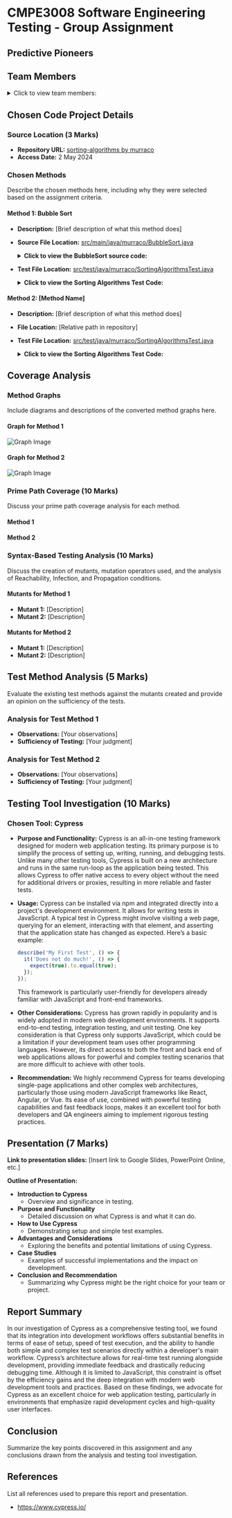 # CMPE3008 Software Engineering Testing - Group Assignment

## **Predictive Pioneers**

## Team Members

<details>
  <summary>Click to view team members:</summary>
  <p><p>Member 1: Elizaveta Rassell, 17904982</p>
  <p>Member 2: Mitchell Pontague, 19126924</p>
  <p>Member 3: Ryan Mackintosh, 21171466</p></p>
</details>

## Chosen Code Project Details

### Source Location (3 Marks)

- **Repository URL:** [sorting-algorithms by murraco](https://github.com/murraco/sorting-algorithms)
- **Access Date:** 2 May 2024

### Chosen Methods

Describe the chosen methods here, including why they were selected based on the assignment criteria.

#### Method 1: Bubble Sort

- **Description:** [Brief description of what this method does]
- **Source File Location:** [src/main/java/murraco/BubbleSort.java](https://github.com/murraco/sorting-algorithms/blob/master/src/main/java/murraco/BubbleSort.java)

    <details>
    <summary><strong>Click to view the BubbleSort source code:</strong></summary>

    ```java
    package murraco;

    public class BubbleSort {

    // Time complexity: average O(n^2) and best O(n) - Space complexity: O(1)
    public static <T extends Comparable<T>> void bubbleSort(T[] arr) {
        for (int i = 0; i < arr.length - 1; i++) {
        for (int j = 1; j < arr.length; j++) {
            if (arr[j].compareTo(arr[j - 1]) < 0) {
            T temp = arr[j];
            arr[j] = arr[j - 1];
            arr[j - 1] = temp;
            }
        }
        }
    }

    }
    ```

    </details>

- **Test File Location:** [src/test/java/murraco/SortingAlgorithmsTest.java](https://github.com/murraco/sorting-algorithms/blob/master/src/test/java/murraco/SortingAlgorithmsTest.java)

    <details>
    <summary><strong>Click to view the Sorting Algorithms Test Code:</strong></summary>

    ```java
    package murraco;

    import static org.junit.Assert.assertEquals;

    import java.util.Arrays;

    import org.junit.Test;

    import murraco.BubbleSort;
    import murraco.Heapsort;
    import murraco.InsertionSort;
    import murraco.MergeSort;
    import murraco.Quicksort;
    import murraco.SelectionSort;

    public class SortingAlgorithmsTest {

    @Test
    public void testBubbleSort() {
        final Integer[] data = {4, 3, 0, 11, 7, 5, 15, 12, 99, 1};
        BubbleSort.bubbleSort(data);
        assertEquals("[0, 1, 3, 4, 5, 7, 11, 12, 15, 99]", Arrays.toString(data));
    }

    @Test
    public void testInsertionSort() {
        final Integer[] data = {4, 3, 0, 11, 7, 5, 15, 12, 99, 1};
        InsertionSort.insertionSort(data);
        assertEquals("[0, 1, 3, 4, 5, 7, 11, 12, 15, 99]", Arrays.toString(data));
    }

    @Test
    public void testSelectionSort() {
        final Integer[] data = {4, 3, 0, 11, 7, 5, 15, 12, 99, 1};
        SelectionSort.selectionSort(data);
        assertEquals("[0, 1, 3, 4, 5, 7, 11, 12, 15, 99]", Arrays.toString(data));
    }

    @Test
    public void testMergeSort() {
        final Integer[] data = {4, 3, 0, 11, 7, 5, 15, 12, 99, 1};
        MergeSort.mergeSort(data);
        assertEquals("[0, 1, 3, 4, 5, 7, 11, 12, 15, 99]", Arrays.toString(data));
    }

    @Test
    public void testHeapsort() {
        final Integer[] data = {4, 3, 0, 11, 7, 5, 15, 12, 99, 1};
        Heapsort.heapSort(data);
        assertEquals("[0, 1, 3, 4, 5, 7, 11, 12, 15, 99]", Arrays.toString(data));
    }

    @Test
    public void testQuicksort() {
        final Integer[] data = {4, 3, 0, 11, 7, 5, 15, 12, 99, 1};
        Quicksort.quickSort(data);
        assertEquals("[0, 1, 3, 4, 5, 7, 11, 12, 15, 99]", Arrays.toString(data));
    }
    }
    ```

    </details>

#### Method 2: [Method Name]

- **Description:** [Brief description of what this method does]
- **File Location:** [Relative path in repository]
- **Test File Location:** [src/test/java/murraco/SortingAlgorithmsTest.java](https://github.com/murraco/sorting-algorithms/blob/master/src/test/java/murraco/SortingAlgorithmsTest.java)

    <details>
    <summary><strong>Click to view the Sorting Algorithms Test Code:</strong></summary>

    ```java
    package murraco;

    import static org.junit.Assert.assertEquals;

    import java.util.Arrays;

    import org.junit.Test;

    import murraco.BubbleSort;
    import murraco.Heapsort;
    import murraco.InsertionSort;
    import murraco.MergeSort;
    import murraco.Quicksort;
    import murraco.SelectionSort;

    public class SortingAlgorithmsTest {

    @Test
    public void testBubbleSort() {
        final Integer[] data = {4, 3, 0, 11, 7, 5, 15, 12, 99, 1};
        BubbleSort.bubbleSort(data);
        assertEquals("[0, 1, 3, 4, 5, 7, 11, 12, 15, 99]", Arrays.toString(data));
    }

    @Test
    public void testInsertionSort() {
        final Integer[] data = {4, 3, 0, 11, 7, 5, 15, 12, 99, 1};
        InsertionSort.insertionSort(data);
        assertEquals("[0, 1, 3, 4, 5, 7, 11, 12, 15, 99]", Arrays.toString(data));
    }

    @Test
    public void testSelectionSort() {
        final Integer[] data = {4, 3, 0, 11, 7, 5, 15, 12, 99, 1};
        SelectionSort.selectionSort(data);
        assertEquals("[0, 1, 3, 4, 5, 7, 11, 12, 15, 99]", Arrays.toString(data));
    }

    @Test
    public void testMergeSort() {
        final Integer[] data = {4, 3, 0, 11, 7, 5, 15, 12, 99, 1};
        MergeSort.mergeSort(data);
        assertEquals("[0, 1, 3, 4, 5, 7, 11, 12, 15, 99]", Arrays.toString(data));
    }

    @Test
    public void testHeapsort() {
        final Integer[] data = {4, 3, 0, 11, 7, 5, 15, 12, 99, 1};
        Heapsort.heapSort(data);
        assertEquals("[0, 1, 3, 4, 5, 7, 11, 12, 15, 99]", Arrays.toString(data));
    }

    @Test
    public void testQuicksort() {
        final Integer[] data = {4, 3, 0, 11, 7, 5, 15, 12, 99, 1};
        Quicksort.quickSort(data);
        assertEquals("[0, 1, 3, 4, 5, 7, 11, 12, 15, 99]", Arrays.toString(data));
    }
    }
    ```

    </details>

## Coverage Analysis

### Method Graphs

Include diagrams and descriptions of the converted method graphs here.

#### Graph for Method 1

![Graph Image](path/to/graph1.png)

#### Graph for Method 2

![Graph Image](path/to/graph2.png)

### Prime Path Coverage (10 Marks)

Discuss your prime path coverage analysis for each method.

#### Method 1

#### Method 2

### Syntax-Based Testing Analysis (10 Marks)

Discuss the creation of mutants, mutation operators used, and the analysis of Reachability, Infection, and Propagation conditions.

#### Mutants for Method 1

- **Mutant 1:** [Description]
- **Mutant 2:** [Description]

#### Mutants for Method 2

- **Mutant 1:** [Description]
- **Mutant 2:** [Description]

## Test Method Analysis (5 Marks)

Evaluate the existing test methods against the mutants created and provide an opinion on the sufficiency of the tests.

### Analysis for Test Method 1

- **Observations:** [Your observations]
- **Sufficiency of Testing:** [Your judgment]

### Analysis for Test Method 2

- **Observations:** [Your observations]
- **Sufficiency of Testing:** [Your judgment]

## Testing Tool Investigation (10 Marks)

### Chosen Tool: Cypress

- **Purpose and Functionality:**
  Cypress is an all-in-one testing framework designed for modern web application testing. Its primary purpose is to simplify the process of setting up, writing, running, and debugging tests. Unlike many other testing tools, Cypress is built on a new architecture and runs in the same run-loop as the application being tested. This allows Cypress to offer native access to every object without the need for additional drivers or proxies, resulting in more reliable and faster tests.

- **Usage:**
  Cypress can be installed via npm and integrated directly into a project's development environment. It allows for writing tests in JavaScript. A typical test in Cypress might involve visiting a web page, querying for an element, interacting with that element, and asserting that the application state has changed as expected. Here’s a basic example:

  ```javascript
  describe('My First Test', () => {
    it('Does not do much!', () => {
      expect(true).to.equal(true);
    });
  });
  ```

  This framework is particularly user-friendly for developers already familiar with JavaScript and front-end frameworks.

- **Other Considerations:**
  Cypress has grown rapidly in popularity and is widely adopted in modern web development environments. It supports end-to-end testing, integration testing, and unit testing. One key consideration is that Cypress only supports JavaScript, which could be a limitation if your development team uses other programming languages. However, its direct access to both the front and back end of web applications allows for powerful and complex testing scenarios that are more difficult to achieve with other tools.

- **Recommendation:**
  We highly recommend Cypress for teams developing single-page applications and other complex web architectures, particularly those using modern JavaScript frameworks like React, Angular, or Vue. Its ease of use, combined with powerful testing capabilities and fast feedback loops, makes it an excellent tool for both developers and QA engineers aiming to implement rigorous testing practices.

## Presentation (7 Marks)

**Link to presentation slides:** [Insert link to Google Slides, PowerPoint Online, etc.]

**Outline of Presentation:**

- **Introduction to Cypress**
  - Overview and significance in testing.
- **Purpose and Functionality**
  - Detailed discussion on what Cypress is and what it can do.
- **How to Use Cypress**
  - Demonstrating setup and simple test examples.
- **Advantages and Considerations**
  - Exploring the benefits and potential limitations of using Cypress.
- **Case Studies**
  - Examples of successful implementations and the impact on development.
- **Conclusion and Recommendation**
  - Summarizing why Cypress might be the right choice for your team or project.

## Report Summary

In our investigation of Cypress as a comprehensive testing tool, we found that its integration into development workflows offers substantial benefits in terms of ease of setup, speed of test execution, and the ability to handle both simple and complex test scenarios directly within a developer's main workflow. Cypress’s architecture allows for real-time test running alongside development, providing immediate feedback and drastically reducing debugging time. Although it is limited to JavaScript, this constraint is offset by the efficiency gains and the deep integration with modern web development tools and practices. Based on these findings, we advocate for Cypress as an excellent choice for web application testing, particularly in environments that emphasize rapid development cycles and high-quality user interfaces.

## Conclusion

Summarize the key points discovered in this assignment and any conclusions drawn from the analysis and testing tool investigation.

## References

List all references used to prepare this report and presentation.

- <https://www.cypress.io/>
